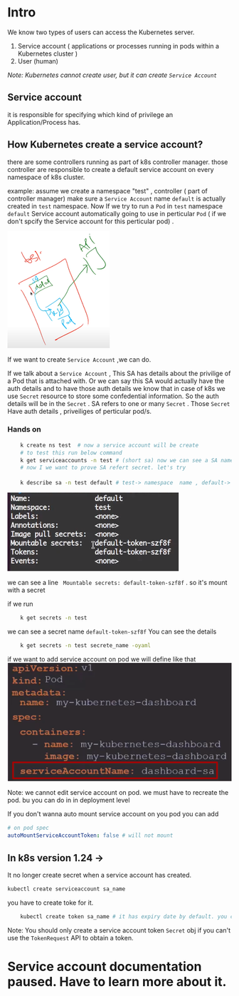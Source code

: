 # Intro

We know two types of users can access the Kubernetes server.

1. Service account ( applications or processes running in pods within a Kubernetes cluster )
2. User (human)

<i>Note: Kubernetes cannot create user, but it can create `Service Account`</i>

## Service account

it is responsible for specifying which kind of privilege an Application/Process has.

## How Kubernetes create a service account?

there are some controllers running as part of k8s controller manager. those controller are responsible to create a default service account on every namespace of k8s cluster.

example: assume we create a namespace "test" , controller ( part of controller manager) make sure a `Service Account` name `default` is actually created in `test` namespace.
Now If we try to run a `Pod` in `test` namespace `default` Service account automatically going to use in perticular `Pod` ( if we don't spcify the Service account for this perticular pod) .

![Service account example](./images/image.png)

If we want to create `Service Account` ,we can do.

If we talk about a `Service Account` , This SA has details about the privilige of a Pod that is attached with.
Or we can say this SA would actually have the auth details and to have those auth details we know that in case of k8s we use `Secret` resource to store some confedential information. So the auth details will be in the `Secret` .
SA refers to one or many `Secret` . Those `Secret` Have auth details , priveiliges of perticular pod/s.

### Hands on

```sh
    k create ns test  # now a service account will be create
    # to test this run below command
    k get serviceaccounts -n test # (short sa) now we can see a SA name default.
    # now I we want to prove SA refert secret. let's try

    k describe sa -n test default # test-> namespace  name , default-> sa name
```

![command output](./images/image1.png)

we can see a line ` Mountable secrets: default-token-szf8f` . so it's mount with a secret

if we run

```sh
    k get secrets -n test
```

we can see a secret name `default-token-szf8f`
You can see the details

```sh
    k get secrets -n test secrete_name -oyaml
```

if we want to add service account on pod we will define like that
![service account](./images/image2.png)

Note: we cannot edit service account on pod. we must have to recreate the pod. bu you can do in in deployment level

If you don't wanna auto mount service account on you pod you can add

```yaml
# on pod spec
autoMountServiceAccountToken: false # will not mount
```

## In k8s version 1.24 ->

It no longer create secret when a service account has created.

```sh
kubectl create serviceaccount sa_name
```

you have to create toke for it.

```sh
    kubectl create token sa_name # it has expiry date by default. you can add expiry date by you own.

```

Note: You should only create a service account token `Secret` obj if you can't use the `TokenRequest` API to obtain a token.

# Service account documentation paused. Have to learn more about it.
